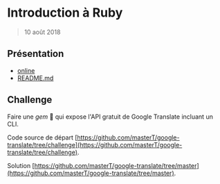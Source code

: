 # Introduction à Ruby

> 10 août 2018

## Présentation

- [online](http://simonthiboutot.com/presentations/presentations/introduction-to-ruby/#1)
- [README.md](https://github.com/masterT/presentations/blob/master/presentations/introduction-to-ruby/README.md)

## Challenge

Faire une _gem_ :gem: qui expose l'API gratuit de Google Translate incluant un CLI.

Code source de départ [https://github.com/masterT/google-translate/tree/challenge](https://github.com/masterT/google-translate/tree/challenge).

Solution [https://github.com/masterT/google-translate/tree/master](https://github.com/masterT/google-translate/tree/master).
